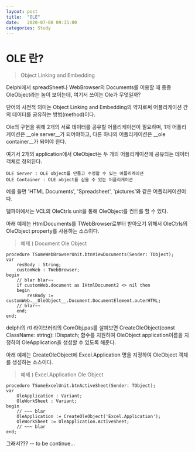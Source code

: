 ```yaml
---
layout: post
title:  "OLE"
date:   2020-07-08 09:35:00
categories: Study
---
```


# OLE 란?
> Object Linking and Embedding

Delphi에서 spreadSheet나 WebBrowser의 Documents를 이용할 때 종종 OleObject라는 놈이 보이는데, 여기서 쓰이는 Ole가 무엇일까?

단어의 사전적 의미는 Object Linking and Embedding의 약자로써 어플리케이션 간의 데이터를 공유하는 방법(method)이다.

Ole의 구현을 위해 2개의 서로 데이터를 공유할 어플리케이션이 필요하며, 1개 어플리케이션은 __ole server__가 되어야하고, 다른 하나의 어플리케이션은 __ole container__가 되어야 한다.

여기서 2개의 application에서 OleObject는 두 개의 어플리케이션에 공유되는 데이터 객체로 정의된다.

    OLE Server : OLE object를 만들고 수정할 수 있는 어플리케이션
    OLE Container : OLE object를 싣을 수 있는 어플리케이션

예를 들면 'HTML Documents', 'Spreadsheet', 'pictures'와 같은 어플리케이션이다.

델파이에서는 VCL의 OleCtrls unit을 통해 OleObject를 컨트롤 할 수 있다.

아래 예제는 HtmlDocuments를 TWebBrowser로부터 받아오기 위해서 OleCtrls의  OleObject property를 사용하는 소스이다.

> 예제 ) Document Ole Object
```delphi
procedure TSomeWebBrowserUnit.btnViewDocuments(Sender: TObject);
var
    resBody : String;
    customWeb : TWebBrowser;
begin
    // blar blar~~
    if customWeb.document as IHtmlDocument2 <> nil then
    begin
        resBody := customWeb.__OleObject__.Document.DocumentElement.outerHTML;
    // blar~~
    end;
end;

```

delphi의 rtl 라이브러리의 ComObj.pas를 살펴보면 CreateOleObject(const ClassName: string): IDispatch; 함수를 지원하여 OleObject application이름을 지정하여 OleApplication을 생성할 수 있도록 해준다.

아래 예제는 CreateOleObject에 Excel.Application 명을 지정하여 OleObject 객체를 생성하는 소스이다.

> 예제 ) Excel.Application Ole Object
```delphi
procedure TSomeExcelUnit.btnActiveSheet(Sender: TObject);
var
    OleApplication : Variant;
    OleWorkSheet : Variant;
begin
    // ~~~ blar
    OleApplication := CreateOleObject('Excel.Application');
    OleWorkSheet := OleApplication.ActiveSheet;
    // ~~~ blar
end;

```

그래서??? -- to be continue...